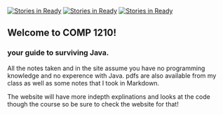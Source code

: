 [![Stories in Ready](https://badge.waffle.io/perryBunn/COMP1210.svg?label=BackBog&title=BackLog)](http://waffle.io/perryBunn/COMP1210)
[![Stories in Ready](https://badge.waffle.io/perryBunn/COMP1210.svg?label=Ready&title=Ready)](https://waffle.io/perryBunn/COMP1210)
[![Stories in Ready](https://badge.waffle.io/perryBunn/COMP1210.svg?label=In%20Progress&title=In%20Progress)](http://waffle.io/perryBunn/COMP1210)
## Welcome to COMP 1210!

### your guide to surviving Java.

All the notes taken and in the site assume you have no programming knowledge and no experence with Java.
pdfs are also available from my class as well as some notes that I took in Markdown.

The website will have more indepth explinations and looks at the code though the course so be sure to check the website for that!
